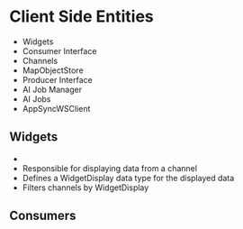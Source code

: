 # Client Side Entities

- Widgets
- Consumer Interface
- Channels
- MapObjectStore
- Producer Interface
- AI Job Manager
- AI Jobs
- AppSyncWSClient

## Widgets
- 
- Responsible for displaying data from a channel
- Defines a WidgetDisplay data type for the displayed data
- Filters channels by WidgetDisplay

## Consumers